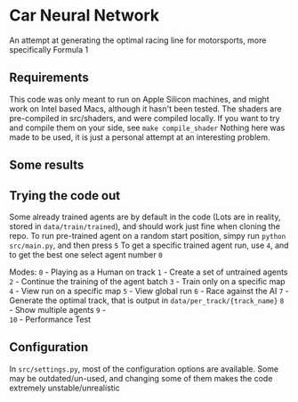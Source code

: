 # Car Neural Network
An attempt at generating the optimal racing line for motorsports, more specifically Formula 1

## Requirements
This code was only meant to run on Apple Silicon machines, and might work on Intel based Macs, although it hasn't been tested. The shaders are pre-compiled in src/shaders, and were compiled locally. If you want to try and compile them on your side, see `make compile_shader`
Nothing here was made to be used, it is just a personal attempt at an interesting problem.

## Some results


## Trying the code out
Some already trained agents are by default in the code (Lots are in reality, stored in `data/train/trained`), and should work just fine when cloning the repo.
To run pre-trained agent on a random start position, simpy run `python src/main.py`, and then press `5`
To get a specific trained agent run, use `4`, and to get the best one select agent number `0`

Modes:
`0` - Playing as a Human on track
`1` - Create a set of untrained agents
`2` - Continue the training of the agent batch
`3` - Train only on a specific map
`4` - View run on a specific map
`5` - View global run
`6` - Race against the AI
`7` - Generate the optimal track, that is output in `data/per_track/{track_name}`
`8` - Show multiple agents
`9` - \
`10` - Performance Test

## Configuration

In `src/settings.py`, most of the configuration options are available. Some may be outdated/un-used, and changing some of them makes the code extremely unstable/unrealistic



